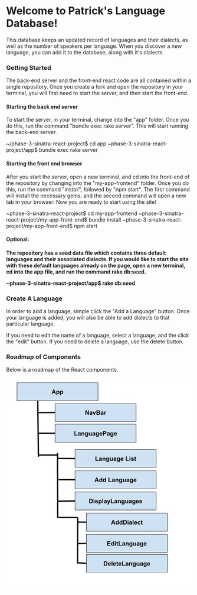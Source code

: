 <h1><strong>Welcome to Patrick's Language Database!</strong></h1> 

This database keeps an updated record of languages and their dialects, as well as the number of speakers per language. When you discover a new language, you can add it to the database, along with it's dialects. 

<h3><strong>Getting Started</strong></h3>

The back-end server and the front-end react code are all contained within a single repository. Once you create a fork and open the repository in your terminal, you will first need to start the server, and then start the front-end. 

<h4><strong>Starting the back end server</strong></h4>

To start the server, in your terminal, change into the "app" folder. Once you do this, run the command "bundle exec rake server". This will start running the back-end server.  

~/phase-3-sinatra-react-project$ cd app
~phase-3-sinatra-react-project/app$ bundle exec rake server

<h4><strong>Starting the front end browser</strong></h4>

After you start the server, open a new terminal, and cd into the front-end of the repository by changing into the "my-app-frontend" folder. Once you do this, run the command "install", followed by "npm start". The first command will install the necessary gems, and the second command will open a new tab in your browser. Now you are ready to start using the site! 

~phase-3-sinatra-react-project$ cd my-app-frontend
~phase-3-sinatra-react-project/my-app-front-end$ bundle install
~phase-3-sinatra-react-project/my-app-front-end$ npm start

<h4><strong>Optional:</strong></h4> <h4> The repository has a seed data file which contains three default languages and their associated dialects. If you would like to start the site with these default languages already on the page, open a new terminal, cd into the app file, and run the command rake db:seed. 

~phase-3-sinatra-react-project/app$ rake db:seed</h4>

<h3><strong>Create A Language</strong></h3>

In order to add a language, simple click the "Add a Language" button. Once your language is added, you will also be able to add dialects to that particular language. 

If you need to edit the name of a language, select a language, and the click the "edit" button. If you need to delete a language, use the delete button. 

<h3><strong>Roadmap of Components</strong></h3>

Below is a roadmap of the React components. 

<img src="my-app-frontend/src/images/ComponentHierarchy.jpg">